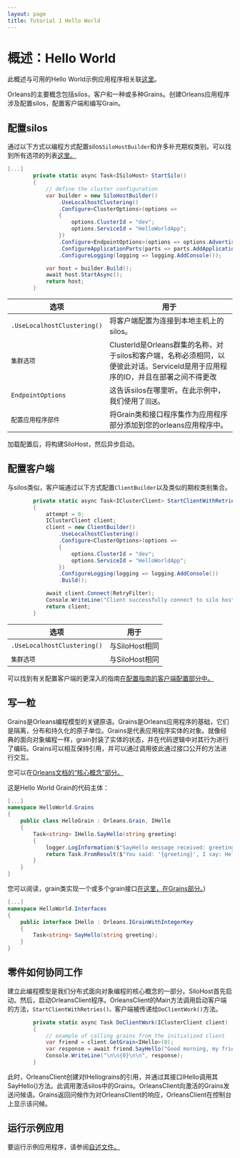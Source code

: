 ```yaml
---
layout: page
title: Tutorial 1 Hello World
---
```


# 概述：Hello World

此概述与可用的Hello World示例应用程序相关联[这里](https://github.com/dotnet/orleans/tree/master/Samples/2.0/HelloWorld)。

Orleans的主要概念包括silos，客户和一种或多种Grains。创建Orleans应用程序涉及配置silos，配置客户端和编写Grain。

## 配置silos

通过以下方式以编程方式配置silos`SiloHostBuilder`和许多补充期权类别。可以找到所有选项的列表[这里。](http://dotnet.github.io/orleans/Documentation/clusters_and_clients/configuration_guide/list_of_options_classes.html)

```csharp
[...]
        private static async Task<ISiloHost> StartSilo()
        {
            // define the cluster configuration
            var builder = new SiloHostBuilder()
                .UseLocalhostClustering()
                .Configure<ClusterOptions>(options =>
                {
                    options.ClusterId = "dev";
                    options.ServiceId = "HelloWorldApp";
                })
                .Configure<EndpointOptions>(options => options.AdvertisedIPAddress = IPAddress.Loopback)
                .ConfigureApplicationParts(parts => parts.AddApplicationPart(typeof(HelloGrain).Assembly).WithReferences())
                .ConfigureLogging(logging => logging.AddConsole());

            var host = builder.Build();
            await host.StartAsync();
            return host;
        }
```

| 选项 | 用于 |
| --- | --- |
| `.UseLocalhostClustering()` | 将客户端配置为连接到本地主机上的silos。 |
| `集群选项` | ClusterId是Orleans群集的名称，对于silos和客户端，名称必须相同，以便彼此对话。ServiceId是用于应用程序的ID，并且在部署之间不得更改 |
| `EndpointOptions` | 这告诉silos在哪里听。在此示例中，我们使用了`回送`。 |
| `配置应用程序部件` | 将Grain类和接口程序集作为应用程序部分添加到您的orleans应用程序中。 |

加载配置后，将构建SiloHost，然后异步启动。

## 配置客户端

与silos类似，客户端通过以下方式配置`ClientBuilder`以及类似的期权类别集合。

```csharp
        private static async Task<IClusterClient> StartClientWithRetries()
        {
            attempt = 0;
            IClusterClient client;
            client = new ClientBuilder()
                .UseLocalhostClustering()
                .Configure<ClusterOptions>(options =>
                {
                    options.ClusterId = "dev";
                    options.ServiceId = "HelloWorldApp";
                })
                .ConfigureLogging(logging => logging.AddConsole())
                .Build();

            await client.Connect(RetryFilter);
            Console.WriteLine("Client successfully connect to silo host");
            return client;
        }
```

| 选项 | 用于 |
| --- | --- |
| `.UseLocalhostClustering()` | 与SiloHost相同 |
| `集群选项` | 与SiloHost相同 |

可以找到有关配置客户端的更深入的指南[在配置指南的客户端配置部分中。](http://dotnet.github.io/orleans/Documentation/clusters_and_clients/configuration_guide/client_configuration.html)

## 写一粒

Grains是Orleans编程模型的关键原语。Grains是Orleans应用程序的基础，它们是隔离，分布和持久化的原子单位。Grains是代表应用程序实体的对象。就像经典的面向对象编程一样，grain封装了实体的状态，并在代码逻辑中对其行为进行了编码。Grains可以相互保持引用，并可以通过调用彼此通过接口公开的方法进行交互。

您可以在[Orleans文档的“核心概念”部分。](http://dotnet.github.io/orleans/Documentation/core_concepts/index.html)

这是Hello World Grain的代码主体：

```csharp
[...]
namespace HelloWorld.Grains
{
    public class HelloGrain : Orleans.Grain, IHello
    {
        Task<string> IHello.SayHello(string greeting)
        {
            logger.LogInformation($"SayHello message received: greeting = '{greeting}'");
            return Task.FromResult($"You said: '{greeting}', I say: Hello!");
        }
    }
}
```

您可以阅读，grain类实现一个或多个grain接口[在这里，在Grains部分。](http://dotnet.github.io/orleans/Documentation/grains/index.html))

```csharp
[...]
namespace HelloWorld.Interfaces
{
    public interface IHello : Orleans.IGrainWithIntegerKey
    {
        Task<string> SayHello(string greeting);
    }
}
```

## 零件如何协同工作

建立此编程模型是我们分布式面向对象编程的核心概念的一部分。SiloHost首先启动。然后，启动OrleansClient程序。OrleansClient的Main方法调用启动客户端的方法，`StartClientWithRetries()。`客户端被传递给`DoClientWork()`方法。

```csharp
        private static async Task DoClientWork(IClusterClient client)
        {
            // example of calling grains from the initialized client
            var friend = client.GetGrain<IHello>(0);
            var response = await friend.SayHello("Good morning, my friend!");
            Console.WriteLine("\n\n{0}\n\n", response);
        }
```

此时，OrleansClient创建对IHellograins的引用，并通过其接口IHello调用其SayHello()方法。此调用激活silos中的Grains。OrleansClient向激活的Grains发送问候语。Grains返回问候作为对OrleansClient的响应，OrleansClient在控制台上显示该问候。

## 运行示例应用

要运行示例应用程序，请参阅[自述文件。](https://github.com/dotnet/orleans/tree/master/Samples/2.0/HelloWorld)
